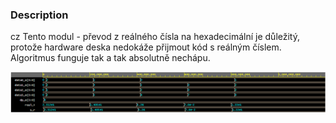 ### Description
cz 
Tento modul - převod z reálného čísla na hexadecimální je důležitý, protože hardware deska nedokáže přijmout kód s reálným číslem. Algoritmus funguje tak a tak absolutně nechápu. 

![real to hex](simulations/real_to_hex.png)
